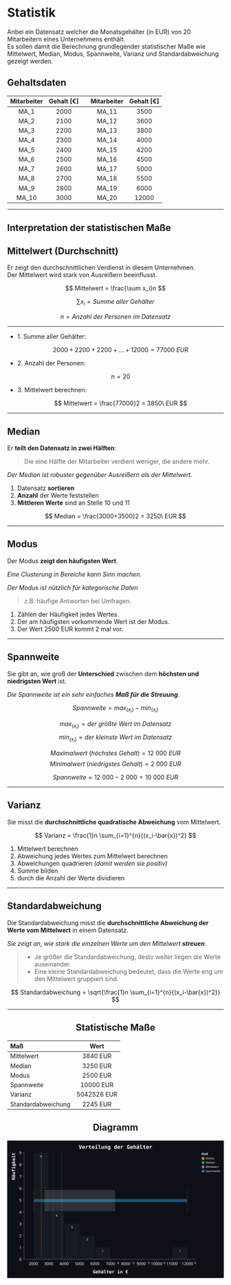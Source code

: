 # Statistik

  Anbei ein Datensatz welcher die Monatsgehälter (in EUR) von 20 Mitarbeitern eines Unternehmens enthält.  
  Es sollen damit die Berechnung grundlegender statistischer Maße wie Mittelwert, Median, Modus, Spannweite, Varianz und Standardabweichung gezeigt werden.  

## Gehaltsdaten

<div align="center">

| Mitarbeiter | Gehalt [€] | | Mitarbeiter | Gehalt [€] |  
| :---------: | :--------: |-| :---------: | :--------: |  
| MA_1        | 2000       | | MA_11       | 3500       |  
| MA_2        | 2100       | | MA_12       | 3600       |  
| MA_3        | 2200       | | MA_13       | 3800       |  
| MA_4        | 2300       | | MA_14       | 4000       |
| MA_5        | 2400       | | MA_15       | 4200       |
| MA_6        | 2500       | | MA_16       | 4500       |  
| MA_7        | 2600       | | MA_17       | 5000       | 
| MA_8        | 2700       | | MA_18       | 5500       | 
| MA_9        | 2800       | | MA_19       | 6000       |
| MA_10       | 3000       | | MA_20       | 12000      | 

</div>

--- 

## Interpretation der statistischen Maße

## Mittelwert (Durchschnitt)
  Er zeigt den durchschnittlichen Verdienst in diesem Unternehmen.  
  Der Mittelwert wird stark von Ausreißern beeinflusst.

<div align="center">

  $$ Mittelwert = \frac{\sum x_i}n $$

  $$ \sum x_i = Summe\ aller\ Gehälter $$
  
  $$ n = Anzahl\ der\ Personen\ im\ Datensatz $$

---

- <p align="left"> 1. Summe aller Gehälter: </p>
  
  $$ 2000+2200+2200+...+12000 = 77000\ EUR $$

- <p align="left"> 2. Anzahl der Personen: </p>

  $$ n = 20 $$

- <p align="left"> 3. Mittelwert berechnen: </p>

  $$ Mittelwert = \frac{77000}2 = 3850\ EUR $$ 
  

<div align="left">

--- 

## Median

  Er **teilt den Datensatz in zwei Hälften**:  
  > Die eine Hälfte der Mitarbeiter verdient weniger, die andere mehr.  
  
  *Der Median ist robuster gegenüber Ausreißern als der Mittelwert.*

  1. Datensatz **sortieren**  
  2. **Anzahl** der Werte feststellen  
  3. **Mittleren Werte** sind an Stelle 10 und 11  

</div>

  $$ Median = \frac{3000+3500}2 = 3250\ EUR $$ 


<div align="left">

---

## Modus

Der Modus **zeigt den häufigsten Wert**.

*Eine Clusterung in Bereiche kann Sinn machen.*

*Der Modus ist nützlich für kategorische Daten*
  > z.B. häufige Antworten bei Umfragen.

  1. Zählen der Häufigkeit jedes Wertes.
  2. Der am häufigsten vorkommende Wert ist der Modus.
  3. Der Wert 2500 EUR kommt 2 mal vor.

---
## Spannweite

Sie gibt an, wie groß der **Unterschied** zwischen dem **höchsten und niedrigsten Wert** ist.  

*Die Spannweite ist ein sehr einfaches **Maß für die Streuung**.*  

</div>

$$ Spannweite = max_{(x_i)} - min_{(x_i)} $$

$$ max_{(x_i)} = der\ größte\ Wert\ im\ Datensatz $$
$$ min_{(x_i)} = der\ kleinste\ Wert\ im\ Datensatz $$ 

$$ Maximalwert\ (höchstes\ Gehalt)  = 12\ 000\ EUR $$
$$ Minimalwert\ (niedrigstes\ Gehalt) = 2\ 000\ EUR $$

$$ Spannweite = 12\ 000 - 2\ 000 = 10\ 000\ EUR $$


<div align="left">

---

## Varianz

Sie misst die **durchschnittliche quadratische Abweichung** vom Mittelwert.

</div>

$$ Varianz = \frac{1}n \sum_{i=1}^{n}{(x_i-\bar{x})^2} $$

<div align="left">

  1. Mittelwert berechnen
  2. Abweichung jedes Wertes zum Mittelwert berechnen
  3. Abweichungen quadrieren *(damit werden sie positiv)*
  4. Summe bilden
  5. durch die Anzahl der Werte dividieren

---

## Standardabweichung

Die Standardabweichung misst die **durchschnittliche Abweichung der Werte vom Mittelwert** in einem Datensatz.  

*Sie zeigt an, wie stark die einzelnen Werte um den Mittelwert **streuen**.*  

> - Je größer die Standardabweichung, desto weiter liegen die Werte auseinander.  
> - Eine kleine Standardabweichung bedeutet, dass die Werte eng um den Mittelwert gruppiert sind.  

</div>

$$ Standardabweichung = \sqrt{\frac{1}n \sum_{i=1}^{n}{(x_i-\bar{x})^2}} $$

---

## Statistische Maße

| Maß                | Wert        |
| :----------------- | :---------: |
| Mittelwert         | 3840    EUR |
| Median             | 3250    EUR |
| Modus              | 2500    EUR |
| Spannweite         | 10000   EUR |
| Varianz            | 5042526 EUR |
| Standardabweichung | 2245    EUR |


## Diagramm

<img src="../img/chart.svg" alt="chart">
 


<!----{
  "$schema": "https://vega.github.io/schema/vega/v5.json",
  "description": "A basic bar chart example with value labels, vertical lines, and legend.",
  "width": 650,
  "height": 400,
  "padding": 15,
  "title": {
    "text": "Verteilung der Gehälter",
    "color": "#fff",
    "fontSize": 20,
    "font": "DejaVu Sans Mono"
  },
  "config": {
    "background": "null",
    "axis": {
      "labelColor": "#fff"
    }
  },
  "data": [
    {
      "name": "table",
      "values": [
        {"category": "2000", "amount": 9},
        {"category": "3000", "amount": 4},
        {"category": "4000", "amount": 3},
        {"category": "5000", "amount": 2},
        {"category": "6000", "amount": 1},
        {"category": "7000", "amount": 0},
        {"category": "8000", "amount": 0},
        {"category": "9000", "amount": 0},
        {"category": "10000", "amount": 0},
        {"category": "11000", "amount": 1},
        {"category": "12000", "amount": 0}
      ]
    },
    {
      "name": "measures",
      "values": [
        {"measure": "Modus", "value": 2500},
        {"measure": "Median", "value": 3250},
        {"measure": "Mittelwert", "value": 3840},
        {"measure": "Spannweite", "value": 10000}
 
      ]
    }
  ],

  "scales": [
    {
      "name": "xscale",
      "type": "band",
      "domain": {"data": "table", "field": "category"},
      "range": "width",
      "padding": 0,
      "paddingInner": 0.03,
      "paddingOuter": 0.05,
      "round": true
    },
    {
      "name": "yscale",
      "domain": {"data": "table", "field": "amount"},
      "nice": true,
      "range": "height"
    },
    {
      "name": "color",
      "type": "ordinal",
      "domain": {"data": "measures", "field": "measure"},
      "range": ["#ff7f0e", "#2ca02c", "#9467bd", "#1f77b4", "#d62728", "#8c564b"]
    }
  ],

  "axes": [
    {
      "orient": "bottom",
      "scale": "xscale",
      "labelFontSize": 15,
      "labelOverlap": "parity",
      "labelPadding": 5,
      "labelBaseline": "top",
      "labelBound": true,
      "title": "Gehälter in €",
      "titleColor": "#fff",
      "titleFontSize": 17,
      "titleFont": "DejaVu Sans Mono",
      "titlePadding": 17,
      "titleY": 40
    },
    {
      "orient": "left",
      "scale": "yscale",
      "labelOffset": 9,
      "labelFontSize": 15,
      "labelOverlap": "parity",
      "labelPadding": 5,
      "labelBaseline": "bottom",
      "labelBound": false,
      "title": "Häufigkeit",
      "titleColor": "#fff",
      "titleFontSize": 17,
      "titleFont": "DejaVu Sans Mono",
      "titlePadding": 17,
      "titleY": 0,
      "titleAnchor": "end",
      "titleX": -30 
    }
  ],

  "marks": [
    {
      "type": "rect",
      "from": {"data": "table"},
      "encode": {
        "enter": {
          "x": {"scale": "xscale", "field": "category", "offset": 30},
          "width": {"scale": "xscale", "band": 1},
          "y": {"scale": "yscale", "field": "amount"},
          "y2": {"scale": "yscale", "value": 0},
          "fill": {"value": "#12171f"}
        }
      }
    },
    {
      "type": "text",
      "from": {"data": "table"},
      "encode": {
        "enter": {
          "align": {"value": "center"},
          "baseline": {"value": "bottom"},
          "fill": {"value": "#fff"},
          "x": {"scale": "xscale", "field": "category", "band": 1.025},
          "y": {"scale": "yscale", "field": "amount", "offset": 20},
          "text": {"field": "amount"}
        }
      }
    },
    {
      "type": "rule",
      "from": {"data": "measures"},
      "encode": {
        "enter": {
          "x": {"value": 65   },
          "y": {"value": 0},
          "y2": {"signal": "height"},
          "stroke":{"value": "#ff7f0e"},
          "strokeWidth": {"value": 2},
          "strokeDash": {"value": [5, 5]},
          "opacity":{"value": 0.1 }

        }
      }
    },
    {
      "type": "rule",
      "from": {"data": "measures"},
      "encode": {
        "enter": {
          "x": {"value": 110   },
          "y": {"value": 0},
          "y2": {"signal": "height"},
          "stroke": {"value":"#2ca02c"},
          "strokeWidth": {"value": 2},
          "strokeDash": {"value": [5, 5]},
          "opacity":{"value": 0.15 }

        }
      }
    },
    {
      "type": "rule",
      "from": {"data": "measures"},
      "encode": {
        "enter": {
          "x": {"value": 38   },
          "x2": {"value": 614},
          "y": {"value": 180},
          "stroke": {"value":"#1f77b4"},
          "strokeWidth": {"value": 12},
          "strokeDash": {"value": [5, 0]},
          "opacity":{"value": 0.2 }
        }
      }
    },
    {
      "type": "rule",
      "from": {"data": "measures"},
      "encode": {
        "enter": {
          "x": {"value": 142   },
          "y": {"value": 0},
          "y2": {"signal": "height"},
          "stroke": {"value":"#9467bd"},
          "strokeWidth": {"value": 2},
          "strokeDash": {"value": [5, 5]},
          "opacity":{"value": 0.2 }
        }
      }
    } ,   
    
    {
      "type": "rule",
      "from": {"data": "measures"},
      "encode": {
        "enter": {
          "x": {"value": 38   },
          "x2": {"value": 614},
          "y": {"value": 180},
          "stroke": {"value":"#ffffff22"},
          "strokeWidth": {"value": 2},
          "strokeDash": {"value": [5, 0]},
          "opacity":{"value": 0.2 }
        }
      }
    },
    {
      "type": "rule",
      "from": {"data": "measures"},
      "encode": {
        "enter": {
          "x": {"value": 38   },
          "y": {"value": 140},
          "y2": {"value": 220},

          "stroke": {"value":"#ffffff22"},
          "strokeWidth": {"value": 2},
          "strokeDash": {"value": [5, 0]},
          "opacity":{"value": 0.2 }
        }
      }
    },
{
      "type": "rule",
      "from": {"data": "measures"},
      "encode": {
        "enter": {
          "x": {"value": 614   },
          "y": {"value": 140},
          "y2": {"value": 220},

          "stroke": {"value":"#ffffff22"},
          "strokeWidth": {"value": 2},
          "strokeDash": {"value": [5, 0]},
          "opacity":{"value": 0.2 }
        }
      }
    }  ,  {
      "type": "rect",
      "from": {"data": "table"},
      "encode": {
        "enter": {
          "x": {"value": 78},
          "width": { "value": 265},
          "y": {"value": 140 },
          "y2": {"value": 220 },
          "fill": {"value": "#ffffff22"},
          "opacity":{"value": 0.05 }

        }
      }
    }

  ],

  "legends": [
    {
      "fill": "color",
      "title": "Maß",
      "titleColor": "#fff",
      "labelColor": "#fff",
      "symbolSize": 100,
      "symbolType": "square",
      "orient": "right",
      "encode": {
        "symbols": {
          "update": {
            "stroke": {"value": "transparent"}
          }
        }
      }
    }
  ]
}
--> 
